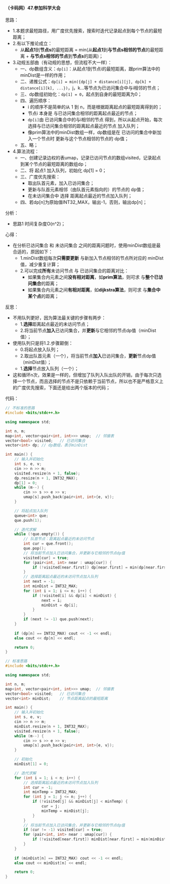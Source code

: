 #### （卡码网）47.参加科学大会

思路：
- 1.本题求最短路径，用广度优先搜索，搜索时迭代记录起点到每个节点的最短距离；
- 2.有以下推论成立：
    - 从**起点1**到**节点s**的最短距离 = min(从**起点1**到**与节点s相邻的节点**的最短距离 + **与节点s相邻的节点**到**节点s**的距离)；
- 3.动规五部曲（有动规的思想，但流程不大一样）：
    - 一、dp数组含义：`dp[i]`：从起点1到节点i的最短距离，跟prim算法中的minDist是一样的作用；
    - 二、递推公式：`dp[i] = min({dp[j] + distance[i][j], dp[k] + distance[i][k], ...})`，j，k...等节点为已访问集合中与i相邻的节点；
    - 三、dp数组初始化：`dp[1] = 0`，起点到自身的最短距离为0；
    - 四、遍历顺序：
        - i 的顺序不是简单的从 1 到 n，而是根据距离起点的最短距离得到的；
        - 节点i 本身是 与已访问集合相邻的距离起点最近的节点；
        - `dp[i]`由 已访问集合中的与i相邻的节点 得到，所以从起点开始，每次选择与已访问集合相邻的距离起点最近的节点 加入队列；
        - 像prim算法中的minDist数组一样，dp数组是在 已访问的集合中新加入一个节点时 更新与这个节点相邻的节点的 dp值；
    - 五、略；
- 4.算法流程：
    - 一、创建记录边权的表umap，记录已访问节点的数组visited，记录起点到某个节点的最短距离的数组dp；
    - 二、将 起点1 加入队列，初始化 dp[1] = 0；
    - 三、广度优先搜索：
        - 取出队首元素，加入已访问集合；
        - 更新与队首元素相邻（由队首元素指向的）的节点的 dp值；
        - 在未访问集合中 选择 距离起点最近的节点加入队列；
    - 四、若dp[n]为原始值INT32_MAX，输出-1，否则，输出dp[n]；

分析：
- 思路1 时间复杂度O(n^2)；

心得：
- 在分析已访问集合 和 未访问集合 之间的距离问题时，使用minDist数组是最合适的，原因如下：
    - 1.minDist数组每次**只需要更新** 与新加入节点相邻的节点所对应的 minDist值，减少重复计算；
    - 2.可以完成**所有**未访问节点 与 已访问集合的距离对比：
        - 如果集合内元素之间**没有相对距离**，如**prim算法**，则可求 与**整个已访问集合**的距离；
        - 如果集合内元素之间**有相对距离**，如**dijkstra算法**，则可求 与**集合中某个点**的距离；

反思：
- 不用队列更好，因为算法最关键的步骤有两步：
    - 1.**选择**距离起点最近的未访问节点；
    - 2.将当前节点**加入**已访问集合，并**更新**与它相邻的节点dp值（minDist值）；
- 使用队列只是将1.2.步骤颠倒：
    - 0.将起点放入队列；
    - 2.取出队首元素（一个），将当前节点**加入**已访问集合，**更新**节点dp值（minDist值）；
    - 1.**选择**节点放入队列（一个）；
- 这和循环n次，效果是一样的，但增加了队列入队出队的开销，由于每次只选择一个节点，而且选择的节点不是只依赖于当前节点，所以也不是严格意义上的广度优先搜索，下面还是给出两个版本的代码；

代码：
```c++
// 不标准的思路
#include <bits/stdc++.h>

using namespace std;

int n, m;
map<int, vector<pair<int, int>>> umap;  // 邻接表
vector<bool> visited;   // 已访问集合
vector<int> dp; // dp数组，表示minDist

int main() {
    // 输入并初始化
    int s, e, v;
    cin >> n >> m;
    visited.resize(n + 1, false);
    dp.resize(n + 1, INT32_MAX);
    dp[1] = 0;
    while (m--) {
        cin >> s >> e >> v;
        umap[s].push_back(pair<int, int>{e, v});
    }

    // 将起点加入队列
    queue<int> que;
    que.push(1);

    // 迭代求解
    while (!que.empty()) {
        // 队首节点：距离起点最近的未访问节点
        int cur = que.front();
        que.pop();
        // 将当前节点加入已访问集合，并更新与它相邻的节点dp值
        visited[cur] = true;
        for (pair<int, int> near : umap[cur]) {
            if (!visited[near.first]) dp[near.first] = min(dp[near.first], dp[cur] + near.second);
        }
        // 选择距离起点最近的未访问节点加入队列
        int next = -1;
        int minDist = INT32_MAX;
        for (int i = 1; i <= n; i++) {
            if (!visited[i] && dp[i] < minDist) {
                next = i;
                minDist = dp[i];
            }
        }
        if (next != -1) que.push(next);
    }
    
    if (dp[n] == INT32_MAX) cout << -1 << endl;
    else cout << dp[n] << endl;

    return 0;
}
```

```c++
// 标准思路
#include <bits/stdc++.h>

using namespace std;

int n, m;
map<int, vector<pair<int, int>>> umap;  // 邻接表
vector<bool> visited;   // 已访问集合
vector<int> minDist;    // 节点距离起点的最短距离

int main() {
    // 输入并初始化
    int s, e, v;
    cin >> n >> m;
    minDist.resize(n + 1, INT32_MAX);
    visited.resize(n + 1, false);
    while (m--) {
        cin >> s >> e >> v;
        umap[s].push_back(pair<int, int>{e, v});
    }

    // 初始化
    minDist[1] = 0;

    // 迭代求解
    for (int i = 1; i < n; i++) {
        // 选择距离起点最近的未访问节点加入队列
        int cur = -1;
        int minTemp = INT32_MAX;
        for (int j = 1; j <= n; j++) {
            if (!visited[j] && minDist[j] < minTemp) {
                cur = j;
                minTemp = minDist[j];
            }
        }
        // 将当前节点加入已访问集合，并更新与它相邻的节点dp值
        if (cur != -1) visited[cur] = true;
        for (pair<int, int> near : umap[cur]) {
            if (!visited[near.first]) minDist[near.first] = min(minDist[near.first], minDist[cur] + near.second);
        }
    }
    
    if (minDist[n] == INT32_MAX) cout << -1 << endl;
    else cout << minDist[n] << endl;

    return 0;
}
```